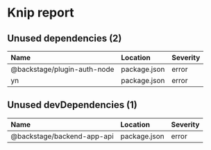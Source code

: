 # Knip report

## Unused dependencies (2)

| Name                        | Location     | Severity |
| :-------------------------- | :----------- | :------- |
| @backstage/plugin-auth-node | package.json | error    |
| yn                          | package.json | error    |

## Unused devDependencies (1)

| Name                       | Location     | Severity |
| :------------------------- | :----------- | :------- |
| @backstage/backend-app-api | package.json | error    |


